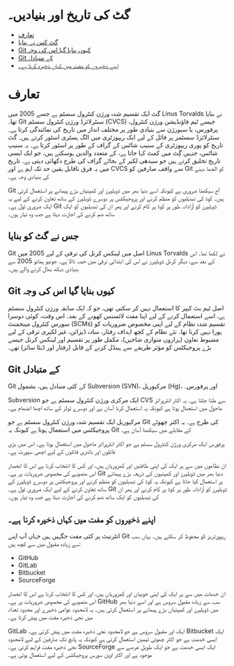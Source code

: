 # گٹ کی تاریخ اور بنیادیں۔

- [تعارف](#تعارف)
- [گٹ کس نے بنایا](#جس-نے-گٹ-کو-بنایا)
- [Git کیوں بنایا گیا اس کی وجہ](#git-کیوں-بنایا-گیا-اس-کی-وجہ)
- [Git کے متبادل](#git-کے-متبادل)
- [اپنے ذخیروں کو مفت میں کہاں ذخیرہ کرنا ہے۔](#اپنے-ذخیروں-کو-مفت-میں-کہاں-ذخیرہ-کرنا-ہے)

# تعارف
  
گٹ ایک تقسیم شدہ ورژن کنٹرول سسٹم ہے جسے 2005 میں Linus Torvalds نے بنایا تھا۔ Git سنٹرلائزڈ ورژن کنٹرول سسٹم (CVCS) جیسے ٹیم فاؤنڈیشن ورژن کنٹرول، پرفورس، یا سبورژن سے بنیادی طور پر مختلف انداز میں تاریخ کی نمائندگی کرتا ہے۔ سنٹرلائزڈ سسٹمز ہر فائل کے لیے ایک ریپوزٹری میں الگ ہسٹری اسٹور کرتے ہیں۔ گٹ تاریخ کو پوری ریپوزٹری کے سنیپ شاٹس کے گراف کے طور پر اسٹور کرتا ہے۔ یہ سنیپ شاٹس، جنہیں گِٹ میں کمٹ کہا جاتا ہے، کے متعدد والدین ہوسکتے ہیں، جو ایک ایسی تاریخ تخلیق کرتے ہیں جو سیدھی لکیر کے بجائے گراف کی طرح دکھائی دیتی ہے۔ تاریخ میں یہ فرق ناقابل یقین حد تک اہم ہے اور CVCS سے واقف صارفین کو Git کو الجھا دینے کی بنیادی وجہ ہے۔

Git آج سیکھنا ضروری ہے کیونکہ اسے دنیا بھر میں ڈویلپرز اور کمپنیاں بڑے پیمانے پر استعمال کرتی ہیں۔ کوڈ کی تبدیلیوں کو منظم کرنے اور پروجیکٹس پر دوسرے ڈویلپرز کے ساتھ تعاون کرنے کے لیے یہ ایک ضروری ٹول ہے۔ Git ڈویلپرز کو آزادانہ طور پر کوڈ پر کام کرنے اور پھر ان کی تبدیلیوں کو ایک ساتھ ضم کرنے کی اجازت دیتا ہے جب وہ تیار ہوں۔

## جس نے گٹ کو بنایا

Git اصل میں لینکس کرنل کی ترقی کے لیے 2005 میں Linus Torvalds نے لکھا تھا۔ اس کے بعد سے، دیگر کرنل ڈویلپرز نے اس کی ابتدائی ترقی میں حصہ ڈالا ہے۔ جونیو ہمانو 2005 سے بنیادی دیکھ بھال کرنے والے ہیں۔

## Git کیوں بنایا گیا اس کی وجہ

اصل ٹیم بٹ کیپر کا استعمال نہیں کر سکتی تھی، جو کہ ایک سابقہ ​​ورژن کنٹرول سسٹم ہے، اسے استعمال کرنے کے لیے اپنا مفت لائسنس کھونے کے بعد۔ اس وقت، کوئی دوسرا سورس کنٹرول مینجمنٹ (SCMs) تقسیم شدہ نظام کے لیے اپنی مخصوص ضروریات کو پورا نہیں کرتا تھا۔ نئے نظام کے کچھ اہداف رفتار، سادہ ڈیزائن، غیر لکیری ترقی کے لیے مضبوط تعاون (ہزاروں متوازی شاخیں)، مکمل طور پر تقسیم اور لینکس کرنل جیسے بڑے پروجیکٹس کو مؤثر طریقے سے ہینڈل کرنے کے قابل (رفتار اور ڈیٹا سائز) تھے۔

## Git کے متبادل

Git کے کئی متبادل ہیں، بشمول Subversion (SVN)، مرکیوریل (Hg)، اور پرفورس۔

Subversion ایک مرکزی ورژن کنٹرول سسٹم ہے جو CVS سے ملتا جلتا ہے۔ یہ اکثر انٹرپرائز ماحول میں استعمال ہوتا ہے کیونکہ یہ استعمال کرنا آسان ہے اور دوسرے ٹولز کے ساتھ اچھا انضمام ہے۔

مرکیوریل ایک تقسیم شدہ ورژن کنٹرول سسٹم ہے جو Git کی طرح ہے۔ یہ اکثر چھوٹے پروجیکٹس میں استعمال ہوتا ہے کیونکہ یہ Git کے مقابلے میں سیکھنا آسان ہے۔

پرفورس ایک مرکزی ورژن کنٹرول سسٹم ہے جو اکثر انٹرپرائز ماحول میں استعمال ہوتا ہے۔ اس میں بڑی فائلوں اور بائنری فائلوں کے لیے اچھی سپورٹ ہے۔

ان نظاموں میں سے ہر ایک کی اپنی طاقتیں اور کمزوریاں ہیں، اور کس کا انتخاب کرنا ہے اس کا انحصار اس منصوبے کی مخصوص ضروریات پر ہے۔ Git دنیا بھر میں ڈویلپرز اور کمپنیوں کے ذریعہ بڑے پیمانے پر استعمال کیا جاتا ہے کیونکہ یہ کوڈ کی تبدیلیوں کو منظم کرنے اور پروجیکٹس پر دوسرے ڈویلپرز کے ساتھ تعاون کرنے کے لیے ایک ضروری ٹول ہے۔ Git ڈویلپرز کو آزادانہ طور پر کوڈ پر کام کرنے اور پھر ان کی تبدیلیوں کو ایک ساتھ ضم کرنے کی اجازت دیتا ہے جب وہ تیار ہوں۔

## اپنے ذخیروں کو مفت میں کہاں ذخیرہ کرنا ہے۔

انٹرنیٹ پر کئی مفت جگہیں ہیں جہاں آپ اپنے Git ریپوزٹریز کو محفوظ کر سکتے ہیں۔ یہاں سب سے زیادہ مقبول میں سے کچھ ہیں:

- GitHub
- GitLab
- Bitbucket
- SourceForge

ان خدمات میں سے ہر ایک کی اپنی خوبیاں اور کمزوریاں ہیں، اور کس کا انتخاب کرنا ہے اس کا انحصار اس منصوبے کی مخصوص ضروریات پر ہے۔ GitHub سب سے زیادہ مقبول سروس ہے اور اسے دنیا بھر میں ڈویلپرز اور کمپنیاں بڑے پیمانے پر استعمال کرتی ہیں۔ یہ لامحدود عوامی ذخیرے اور محدود تعداد میں نجی ذخیرہ مفت میں پیش کرتا ہے۔

GitLab ایک اور مقبول سروس ہے جو لامحدود نجی ذخیرہ مفت میں پیش کرتی ہے۔ Bitbucket ایک ایسی خدمت ہے جو اکثر چھوٹی ٹیمیں استعمال کرتی ہے کیونکہ یہ پانچ تک صارفین کے لیے لامحدود نجی ذخیرہ مفت فراہم کرتی ہے۔ SourceForge ایک ایسی خدمت ہے جو ایک طویل عرصے سے موجود ہے اور اکثر اوپن سورس پروجیکٹس کے لیے استعمال ہوتی ہے۔
